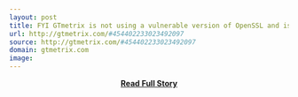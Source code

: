 ```yaml
---
layout: post
title: FYI GTmetrix is not using a vulnerable version of OpenSSL and is not affected by Heartbleed 
url: http://gtmetrix.com/#454402233023492097
source: http://gtmetrix.com/#454402233023492097
domain: gtmetrix.com
image: 
---
```


<p></p>
<center><p><a href="http://gtmetrix.com/#454402233023492097" style='padding:25px; font-sze:18px; font-weight: bold;'>Read Full Story</a></p></center>
